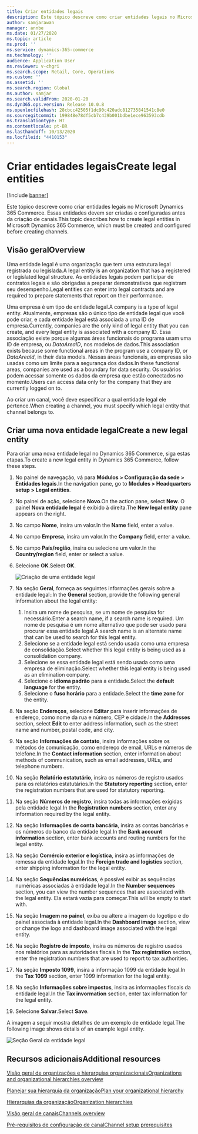 ```yaml
---
title: Criar entidades legais
description: Este tópico descreve como criar entidades legais no Microsoft Dynamics 365 Commerce. Essas entidades devem ser criadas e configuradas antes da criação de canais.
author: samjarawan
manager: annbe
ms.date: 01/27/2020
ms.topic: article
ms.prod: ''
ms.service: dynamics-365-commerce
ms.technology: ''
audience: Application User
ms.reviewer: v-chgri
ms.search.scope: Retail, Core, Operations
ms.custom: ''
ms.assetid: ''
ms.search.region: Global
ms.author: samjar
ms.search.validFrom: 2020-01-20
ms.dyn365.ops.version: Release 10.0.8
ms.openlocfilehash: 28cbcc42505f1dc90c420adc812735841541c8e0
ms.sourcegitcommit: 199848e78df5cb7c439b001bdbe1ece963593cdb
ms.translationtype: HT
ms.contentlocale: pt-BR
ms.lasthandoff: 10/13/2020
ms.locfileid: "4410153"
---
```

# <a name="create-legal-entities"></a><span data-ttu-id="0036c-103">Criar entidades legais</span><span class="sxs-lookup"><span data-stu-id="0036c-103">Create legal entities</span></span>


[!include [banner](includes/banner.md)]

<span data-ttu-id="0036c-104">Este tópico descreve como criar entidades legais no Microsoft Dynamics 365 Commerce. Essas entidades devem ser criadas e configuradas antes da criação de canais.</span><span class="sxs-lookup"><span data-stu-id="0036c-104">This topic describes how to create legal entities in Microsoft Dynamics 365 Commerce, which must be created and configured before creating channels.</span></span>

## <a name="overview"></a><span data-ttu-id="0036c-105">Visão geral</span><span class="sxs-lookup"><span data-stu-id="0036c-105">Overview</span></span>

<span data-ttu-id="0036c-106">Uma entidade legal é uma organização que tem uma estrutura legal registrada ou legislada.</span><span class="sxs-lookup"><span data-stu-id="0036c-106">A legal entity is an organization that has a registered or legislated legal structure.</span></span> <span data-ttu-id="0036c-107">As entidades legais podem participar de contratos legais e são obrigadas a preparar demonstrativos que registram seu desempenho.</span><span class="sxs-lookup"><span data-stu-id="0036c-107">Legal entities can enter into legal contracts and are required to prepare statements that report on their performance.</span></span>

<span data-ttu-id="0036c-108">Uma empresa é um tipo de entidade legal.</span><span class="sxs-lookup"><span data-stu-id="0036c-108">A company is a type of legal entity.</span></span> <span data-ttu-id="0036c-109">Atualmente, empresas são o único tipo de entidade legal que você pode criar, e cada entidade legal está associada a uma ID de empresa.</span><span class="sxs-lookup"><span data-stu-id="0036c-109">Currently, companies are the only kind of legal entity that you can create, and every legal entity is associated with a company ID.</span></span> <span data-ttu-id="0036c-110">Essa associação existe porque algumas áreas funcionais do programa usam uma ID de empresa, ou *DataAreaID*, nos modelos de dados.</span><span class="sxs-lookup"><span data-stu-id="0036c-110">This association exists because some functional areas in the program use a company ID, or *DataAreaId*, in their data models.</span></span> <span data-ttu-id="0036c-111">Nessas áreas funcionais, as empresas são usadas como um limite para a segurança dos dados.</span><span class="sxs-lookup"><span data-stu-id="0036c-111">In these functional areas, companies are used as a boundary for data security.</span></span> <span data-ttu-id="0036c-112">Os usuários podem acessar somente os dados da empresa que estão conectados no momento.</span><span class="sxs-lookup"><span data-stu-id="0036c-112">Users can access data only for the company that they are currently logged on to.</span></span> 

<span data-ttu-id="0036c-113">Ao criar um canal, você deve especificar a qual entidade legal ele pertence.</span><span class="sxs-lookup"><span data-stu-id="0036c-113">When creating a channel, you must specify which legal entity that channel belongs to.</span></span>

## <a name="create-a-new-legal-entity"></a><span data-ttu-id="0036c-114">Criar uma nova entidade legal</span><span class="sxs-lookup"><span data-stu-id="0036c-114">Create a new legal entity</span></span>

<span data-ttu-id="0036c-115">Para criar uma nova entidade legal no Dynamics 365 Commerce, siga estas etapas.</span><span class="sxs-lookup"><span data-stu-id="0036c-115">To create a new legal entity in Dynamics 365 Commerce, follow these steps.</span></span>

1. <span data-ttu-id="0036c-116">No painel de navegação, vá para **Módulos \> Configuração da sede \> Entidades legais**.</span><span class="sxs-lookup"><span data-stu-id="0036c-116">In the navigation pane, go to  **Modules \> Headquarters setup \> Legal entities**.</span></span>
1. <span data-ttu-id="0036c-117">No painel de ação, selecione **Novo**.</span><span class="sxs-lookup"><span data-stu-id="0036c-117">On the action pane, select **New**.</span></span> <span data-ttu-id="0036c-118">O painel **Nova entidade legal** é exibido à direita.</span><span class="sxs-lookup"><span data-stu-id="0036c-118">The **New legal entity** pane appears on the right.</span></span>
1. <span data-ttu-id="0036c-119">No campo **Nome**, insira um valor.</span><span class="sxs-lookup"><span data-stu-id="0036c-119">In the **Name** field, enter a value.</span></span>
1. <span data-ttu-id="0036c-120">No campo **Empresa**, insira um valor.</span><span class="sxs-lookup"><span data-stu-id="0036c-120">In the **Company** field, enter a value.</span></span>
1. <span data-ttu-id="0036c-121">No campo **País/região**, insira ou selecione um valor.</span><span class="sxs-lookup"><span data-stu-id="0036c-121">In the **Country/region** field, enter or select a value.</span></span>
1. <span data-ttu-id="0036c-122">Selecione **OK**.</span><span class="sxs-lookup"><span data-stu-id="0036c-122">Select **OK**.</span></span> 

   ![Criação de uma entidade legal](media/legal-entities.png)

1. <span data-ttu-id="0036c-124">Na seção **Geral**, forneça as seguintes informações gerais sobre a entidade legal::</span><span class="sxs-lookup"><span data-stu-id="0036c-124">In the **General** section, provide the following general information about the legal entity:</span></span> 
   1. <span data-ttu-id="0036c-125">Insira um nome de pesquisa, se um nome de pesquisa for necessário.</span><span class="sxs-lookup"><span data-stu-id="0036c-125">Enter a search name, if a search name is required.</span></span> <span data-ttu-id="0036c-126">Um nome de pesquisa é um nome alternativo que pode ser usado para procurar essa entidade legal.</span><span class="sxs-lookup"><span data-stu-id="0036c-126">A search name is an alternate name that can be used to search for this legal entity.</span></span> 
   1. <span data-ttu-id="0036c-127">Selecione se a entidade legal está sendo usada como uma empresa de consolidação.</span><span class="sxs-lookup"><span data-stu-id="0036c-127">Select whether this legal entity is being used as a consolidation company.</span></span>
   1. <span data-ttu-id="0036c-128">Selecione se essa entidade legal está sendo usada como uma empresa de eliminação.</span><span class="sxs-lookup"><span data-stu-id="0036c-128">Select whether this legal entity is being used as an elimination company.</span></span> 
   1. <span data-ttu-id="0036c-129">Selecione o **idioma padrão** para a entidade.</span><span class="sxs-lookup"><span data-stu-id="0036c-129">Select the **default language** for the entity.</span></span> 
   1. <span data-ttu-id="0036c-130">Selecione o **fuso horário** para a entidade.</span><span class="sxs-lookup"><span data-stu-id="0036c-130">Select the **time zone** for the entity.</span></span>
1. <span data-ttu-id="0036c-131">Na seção **Endereços**, selecione **Editar** para inserir informações de endereço, como nome da rua e número, CEP e cidade.</span><span class="sxs-lookup"><span data-stu-id="0036c-131">In the **Addresses** section, select **Edit** to enter address information, such as the street name and number, postal code, and city.</span></span>
1. <span data-ttu-id="0036c-132">Na seção **Informações de contato**, insira informações sobre os métodos de comunicação, como endereço de email, URLs e números de telefone.</span><span class="sxs-lookup"><span data-stu-id="0036c-132">In the **Contact information** section, enter information about methods of communication, such as email addresses, URLs, and telephone numbers.</span></span>
1. <span data-ttu-id="0036c-133">Na seção **Relatório estatutário**, insira os números de registro usados para os relatórios estatutários.</span><span class="sxs-lookup"><span data-stu-id="0036c-133">In the **Statutory reporting** section, enter the registration numbers that are used for statutory reporting.</span></span>
1. <span data-ttu-id="0036c-134">Na seção **Números de registro**, insira todas as informações exigidas pela entidade legal.</span><span class="sxs-lookup"><span data-stu-id="0036c-134">In the **Registration numbers** section, enter any information required by the legal entity.</span></span>
1. <span data-ttu-id="0036c-135">Na seção **Informações de conta bancária**, insira as contas bancárias e os números do banco da entidade legal.</span><span class="sxs-lookup"><span data-stu-id="0036c-135">In the **Bank account information** section, enter bank accounts and routing numbers for the legal entity.</span></span>
1. <span data-ttu-id="0036c-136">Na seção **Comércio exterior e logística**, insira as informações de remessa da entidade legal.</span><span class="sxs-lookup"><span data-stu-id="0036c-136">In the **Foreign trade and logistics** section, enter shipping information for the legal entity.</span></span>
1. <span data-ttu-id="0036c-137">Na seção **Sequências numéricas**, é possível exibir as sequências numéricas associadas à entidade legal.</span><span class="sxs-lookup"><span data-stu-id="0036c-137">In the **Number sequences** section, you can view the number sequences that are associated with the legal entity.</span></span> <span data-ttu-id="0036c-138">Ela estará vazia para começar.</span><span class="sxs-lookup"><span data-stu-id="0036c-138">This will be empty to start with.</span></span>
1. <span data-ttu-id="0036c-139">Na seção **Imagem no painel**, exiba ou altere a imagem do logotipo e do painel associada à entidade legal.</span><span class="sxs-lookup"><span data-stu-id="0036c-139">In the **Dashboard image** section, view or change the logo and dashboard image associated with the legal entity.</span></span>
1. <span data-ttu-id="0036c-140">Na seção **Registro de imposto**, insira os números de registro usados nos relatórios para as autoridades fiscais.</span><span class="sxs-lookup"><span data-stu-id="0036c-140">In the **Tax registration** section, enter the registration numbers that are used to report to tax authorities.</span></span>
1. <span data-ttu-id="0036c-141">Na seção **Imposto 1099**, insira a informação 1099 da entidade legal.</span><span class="sxs-lookup"><span data-stu-id="0036c-141">In the **Tax 1099** section, enter 1099 information for the legal entity.</span></span>
1. <span data-ttu-id="0036c-142">Na seção **Informações sobre impostos**, insira as informações fiscais da entidade legal.</span><span class="sxs-lookup"><span data-stu-id="0036c-142">In the **Tax invormation** section, enter tax information for the legal entity.</span></span>
1. <span data-ttu-id="0036c-143">Selecione **Salvar**.</span><span class="sxs-lookup"><span data-stu-id="0036c-143">Select **Save**.</span></span>

<span data-ttu-id="0036c-144">A imagem a seguir mostra detalhes de um exemplo de entidade legal.</span><span class="sxs-lookup"><span data-stu-id="0036c-144">The following image shows details of an example legal entity.</span></span>

![Seção Geral da entidade legal](media/legal-entities-general.png)
   
## <a name="additional-resources"></a><span data-ttu-id="0036c-146">Recursos adicionais</span><span class="sxs-lookup"><span data-stu-id="0036c-146">Additional resources</span></span>

[<span data-ttu-id="0036c-147">Visão geral de organizações e hierarquias organizacionais</span><span class="sxs-lookup"><span data-stu-id="0036c-147">Organizations and organizational hierarchies overview</span></span>](../fin-ops-core/fin-ops/organization-administration/organizations-organizational-hierarchies.md?toc=/dynamics365/commerce/toc.json)

[<span data-ttu-id="0036c-148">Planejar sua hierarquia da organização</span><span class="sxs-lookup"><span data-stu-id="0036c-148">Plan your organizational hierarchy</span></span>](../fin-ops-core/fin-ops/organization-administration/plan-organizational-hierarchy.md?toc=/dynamics365/commerce/toc.json)

[<span data-ttu-id="0036c-149">Hierarquias da organização</span><span class="sxs-lookup"><span data-stu-id="0036c-149">Organization hierarchies</span></span>](channels-org-hierarchies.md)

[<span data-ttu-id="0036c-150">Visão geral de canais</span><span class="sxs-lookup"><span data-stu-id="0036c-150">Channels overview</span></span>](channels-overview.md)

[<span data-ttu-id="0036c-151">Pré-requisitos de configuração de canal</span><span class="sxs-lookup"><span data-stu-id="0036c-151">Channel setup prerequisites</span></span>](channels-prerequisites.md)
